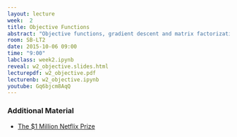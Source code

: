 ```yaml
---
layout: lecture
week:  2
title: Objective Functions
abstract: "Objective functions, gradient descent and matrix factorization"
room: SB-LT2
date: 2015-10-06 09:00
time: "9:00"
labclass: week2.ipynb
reveal: w2_objective.slides.html
lecturepdf: w2_objective.pdf
lecturenb: w2_objective.ipynb
youtube: Gq6bjcm8AqQ
---
```



### Additional Material

-   [The \$1 Million Netflix Prize](http://www.netflixprize.com/)

